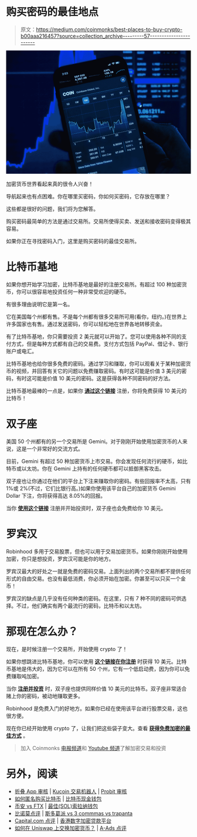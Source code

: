 # 购买密码的最佳地点

> 原文：<https://medium.com/coinmonks/best-places-to-buy-crypto-b00aaa216457?source=collection_archive---------57----------------------->

![](img/95a934b362437a91528bf43a678fbe41.png)

加密货币世界看起来真的很令人兴奋！

导航起来也有点困难。你在哪里买密码，你如何买密码，它存放在哪里？

这些都是很好的问题，我们将为您解答。

购买密码最简单的方法是通过交易所。交易所使得买卖、发送和接收密码变得极其容易。

如果你正在寻找密码入门，这里是购买密码的最佳交易所。

# **比特币基地**

如果你想开始学习加密，比特币基地是最好的注册交易所。有超过 100 种加密货币，你可以很容易地投资任何一种非常受欢迎的硬币。

有很多理由说明它是第一名。

它在美国每个州都有售。不是每个州都有很多交易所可用(看你，纽约。)在世界上许多国家也有售。通过发送密码，你可以轻松地在世界各地转移资金。

有了比特币基地，你只需要投资 2 美元就可以开始了。您可以使用各种不同的支付方式，但是每种方式都有自己的交易费。支付方式包括 PayPal、借记卡、银行账户或电汇。

比特币基地也给你很多免费的密码。通过学习和赚取，你可以观看关于某种加密货币的视频，并回答有关它的问题以免费赚取密码。有时这可能是价值 3 美元的密码，有时这可能是价值 10 美元的密码。这是获得各种不同密码的好方法。

比特币基地最棒的一点是，如果你 [**通过这个链接**](https://coinbase.com/join/heil_58) 注册，你将免费获得 10 美元的比特币！

# **双子座**

美国 50 个州都有的另一个交易所是 Gemini。对于刚刚开始使用加密货币的人来说，这是一个非常好的交流方式。

目前，Gemini 有超过 50 种加密货币上市交易。你会发现任何流行的硬币，如比特币或以太坊。你在 Gemini 上持有的任何硬币都可以抵御黑客攻击。

双子座也让你通过在他们的平台上下注来赚取你的密码。有些回报率不太高，只有 1%或 2%(不过，它们比银行高。)如果你使用该平台自己的加密货币 Gemini Dollar 下注，你将获得高达 8.05%的回报。

当你 [**使用这个链接**](https://gemini.com/share/46em5ykcl) 注册并开始投资时，双子座也会免费给你 10 美元。

# **罗宾汉**

Robinhood 多用于交易股票，但也可以用于交易加密货币。如果你刚刚开始使用加密，你只是想投资，罗宾汉可能是你的地方。

罗宾汉最大的好处之一就是免费的密码交易。上面列出的两个交易所都不提供任何形式的自由交易。也没有最低消费，你必须开始在加密。你甚至可以只买一个金币！

罗宾汉的缺点是几乎没有任何种类的密码。在这里，只有 7 种不同的密码可供选择。不过，他们确实有两个最流行的密码，比特币和以太坊。

# 那现在怎么办？

现在，是时候注册一个交易所，开始使用 crypto 了！

如果你想跳进比特币基地，你可以使用 [**这个链接在你注册**](https://coinbase.com/join/heil_58) 时获得 10 美元。比特币基地是伟大的，因为它可以在所有 50 个州，它有一个低启动费，因为你可以免费赚取吨加密。

当你 [**注册并投资**](https://gemini.com/share/46em5ykcl) 时，双子座也提供同样价值 10 美元的比特币。双子座非常适合赌上你的密码，被动地赚取更多。

Robinhood 是免费入门的好地方。如果你已经在使用该平台进行股票交易，这也很方便。

现在你已经开始使用 crypto 了，让我们把这些袋子变大。查看 [**获得免费加密的最佳方式**](https://www.cryptolovesh2o.com/blog-posts/how-to-earn-free-cryptocurrency) 。

> 加入 Coinmonks [电报频道](https://t.me/coincodecap)和 [Youtube 频道](https://www.youtube.com/c/coinmonks/videos)了解加密交易和投资

# 另外，阅读

*   [折叠 App 审核](https://coincodecap.com/fold-app-review) | [Kucoin 交易机器人](/coinmonks/kucoin-trading-bot-automate-your-trades-8cf0ca2138e0) | [Probit 审核](https://coincodecap.com/probit-review)
*   [如何匿名购买比特币](https://coincodecap.com/buy-bitcoin-anonymously) | [比特币现金钱包](https://coincodecap.com/bitcoin-cash-wallets)
*   [币安 vs FTX](https://coincodecap.com/binance-vs-ftx) | [最佳(SOL)索拉纳钱包](https://coincodecap.com/solana-wallets)
*   [比诺莫点评](https://coincodecap.com/binomo-review) | [斯多葛派 vs 3 commmas vs trapanta](https://coincodecap.com/stoic-vs-3commas-vs-tradesanta)
*   [Capital.com 点评](https://coincodecap.com/capital-com-review) | [香港数字加密贷款平台](https://coincodecap.com/crypto-lending-hong-kong)
*   [如何在 Uniswap 上交换加密货币？](https://coincodecap.com/swap-crypto-on-uniswap) | [A-Ads 点评](https://coincodecap.com/a-ads-review)